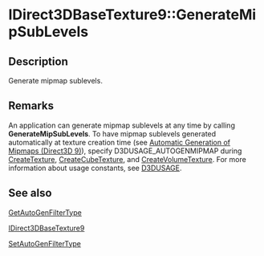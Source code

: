 # IDirect3DBaseTexture9::GenerateMipSubLevels

## Description

Generate mipmap sublevels.

## Remarks

An application can generate mipmap sublevels at any time by calling **GenerateMipSubLevels**. To have mipmap sublevels generated automatically at texture creation time (see [Automatic Generation of Mipmaps (Direct3D 9)](https://learn.microsoft.com/windows/desktop/direct3d9/automatic-generation-of-mipmaps)), specify D3DUSAGE_AUTOGENMIPMAP during [CreateTexture](https://learn.microsoft.com/windows/desktop/api/d3d9/nf-d3d9-idirect3ddevice9-createtexture), [CreateCubeTexture](https://learn.microsoft.com/windows/desktop/api/d3d9/nf-d3d9-idirect3ddevice9-createcubetexture), and [CreateVolumeTexture](https://learn.microsoft.com/windows/desktop/api/d3d9/nf-d3d9-idirect3ddevice9-createvolumetexture). For more information about usage constants, see [D3DUSAGE](https://learn.microsoft.com/windows/desktop/direct3d9/d3dusage).

## See also

[GetAutoGenFilterType](https://learn.microsoft.com/windows/desktop/api/d3d9/nf-d3d9-idirect3dbasetexture9-getautogenfiltertype)

[IDirect3DBaseTexture9](https://learn.microsoft.com/windows/desktop/api/d3d9helper/nn-d3d9helper-idirect3dbasetexture9)

[SetAutoGenFilterType](https://learn.microsoft.com/windows/desktop/api/d3d9/nf-d3d9-idirect3dbasetexture9-setautogenfiltertype)